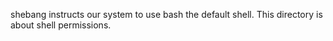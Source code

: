 shebang instructs our system to use bash the default shell. This directory is about shell permissions.
